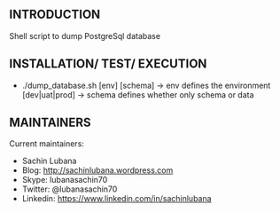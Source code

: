 INTRODUCTION
------------
 
Shell script to dump PostgreSql database


INSTALLATION/ TEST/ EXECUTION
-----------------------------
	
 * ./dump_database.sh [env] [schema]
	-> env defines the environment [dev|uat|prod]
	-> schema defines whether only schema or data

 
MAINTAINERS
-----------

Current maintainers:
 * Sachin Lubana 
 * Blog: http://sachinlubana.wordpress.com
 * Skype: lubanasachin70
 * Twitter: @lubanasachin70
 * Linkedin: https://www.linkedin.com/in/sachinlubana

